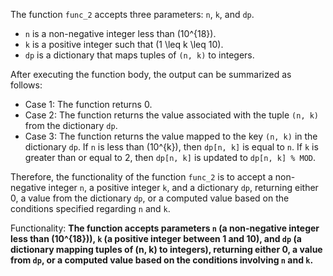 The function `func_2` accepts three parameters: `n`, `k`, and `dp`. 

- `n` is a non-negative integer less than \(10^{18}\).
- `k` is a positive integer such that \(1 \leq k \leq 10\).
- `dp` is a dictionary that maps tuples of `(n, k)` to integers.

After executing the function body, the output can be summarized as follows:

- Case 1: The function returns 0.
- Case 2: The function returns the value associated with the tuple `(n, k)` from the dictionary `dp`.
- Case 3: The function returns the value mapped to the key `(n, k)` in the dictionary `dp`. If `n` is less than \(10^{k}\), then `dp[n, k]` is equal to `n`. If `k` is greater than or equal to 2, then `dp[n, k]` is updated to `dp[n, k] % MOD`.

Therefore, the functionality of the function `func_2` is to accept a non-negative integer `n`, a positive integer `k`, and a dictionary `dp`, returning either 0, a value from the dictionary `dp`, or a computed value based on the conditions specified regarding `n` and `k`. 

Functionality: **The function accepts parameters `n` (a non-negative integer less than \(10^{18}\)), `k` (a positive integer between 1 and 10), and `dp` (a dictionary mapping tuples of (n, k) to integers), returning either 0, a value from `dp`, or a computed value based on the conditions involving `n` and `k`.**